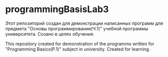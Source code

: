 # programmingBasisLab3
Этот репозиторий создан для демонстрации написанных программ для предмета "Основы программирования(Ч.1)" учебной программы университета. Созано в целях обучения.

This repository created for demonstration of the programms written for "Programming Basics(P.1)" subject in university. Created for learning.
